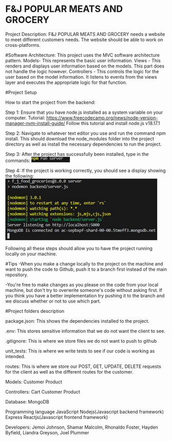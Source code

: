 # F&J POPULAR MEATS AND GROCERY

Project Description:
F&J POPULAR MEATS AND GROCERY needs a website to meet different customers needs. The website should be able to work on cross-platforms.

#Software Architecture:
This project uses the MVC software architecture pattern.
Models- This represents the basic user information.
Views - This renders and displays user information based on the models. This part does not handle the logic however.
Controllers - This controls the logic for the user based on the model information. It listens to events from the views layer and executes the appropriate logic for that function.

#Project Setup

How to start the project from the backend:

Step 1:
Ensure that you have node.js installed as a system variable on your computer.
Tutorial: https://www.freecodecamp.org/news/node-version-manager-nvm-install-guide/
Follow this tutorial and install node.js v18.17.1

Step 2:
Navigate to whatever text editor you use and run the command npm install. This should download the node_modules folder into the project directory as well as install the necessary dependencies to run the project.

Step 3:
After the project has successfully been installed, type in the commands:
![Alt text](image.png)

Step 4:
If the project is working correctly, you should see a display showing the following:
![Alt text](image-1.png)

Following all these steps should allow you to have the project running locally on your machine.

#Tips
-When you make a change locally to the project on the machine and want to push the code to Github, push it to a branch first instead of the main repository.

-You're free to make changes as you please on the code from your local machine, but don't try to overwrite someone's code without asking first. If you think you have a better implementation try pushing it to the branch and we discuss whether or not to use which part.

#Project folders description

package.json:
This shows the dependencies installed to the project.

.env:
This stores sensitive information that we do not want the client to see.

.gitignore:
This is where we store files we do not want to push to github

unit_tests:
This is where we write tests to see if our code is working as intended.

routes:
This is where we store our POST, GET, UPDATE, DELETE requests for the client as well as the different routes for the customer.

Models:
Customer
Product

Controllers:
Cart
Customer
Product

Database:
MongoDB

Programming language
JavaScript
Nodejs(Javascript backend framework)
Express
Reactjs(Javascript frontend framework)

Developers:
Jemoi Johnson,
Shamar Malcolm,
Rhonaldo Foster,
Hayden Byfield,
Liandra Greyson,
Joel Plummer
